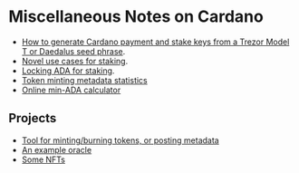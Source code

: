 Miscellaneous Notes on Cardano
==============================

*   [How to generate Cardano payment and stake keys from a Trezor Model T or Daedalus seed phrase](cli-addresses.md).
*   [Novel use cases for staking](stake-use-cases.md).
*   [Locking ADA for staking](script-rewards/ReadMe.md).
*   [Token minting metadata statistics](token-metadata-statistics.md)
*   [Online min-ADA calculator](https://mantis.functionally.io/how-to/min-ada-value/)


Projects
--------

*   [Tool for minting/burning tokens, or posting metadata](https://github.com/functionally/mantis/blob/main/ReadMe.md)
*   [An example oracle](../ReadMe.md)
*   [Some NFTs](https://www.bwbush.io/nfts.html)
